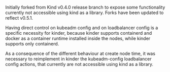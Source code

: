 Initially forked from Kind v0.4.0 release branch to expose some functionality currently not
accessible using kind as a library.
Forks have been updated to reflect v0.5.1.

Having direct control on kubeadm config and on loadbalancer config is a specific necessity
for kinder, because kinder supports containerd and docker as a container runtime installed inside the
nodes, while kinder supports only containerd.

As a consequence of the different behaviour at create node time, it was necessary to reimplement in kinder the kubeadm-config loadbalancer config actions, that currently are not accessible using kind as a library.
